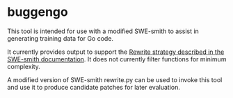 # buggengo

This tool is intended for use with a modified SWE-smith to assist in generating training data for Go code.

It currently provides output to support the [Rewrite strategy described in the SWE-smith
documentation](https://swesmith.com/guides/create_instances/). It does not currently filter functions for minimum
complexity.

A modified version of SWE-smith rewrite.py can be used to invoke this tool and use it to produce candidate patches for
later evaluation.
